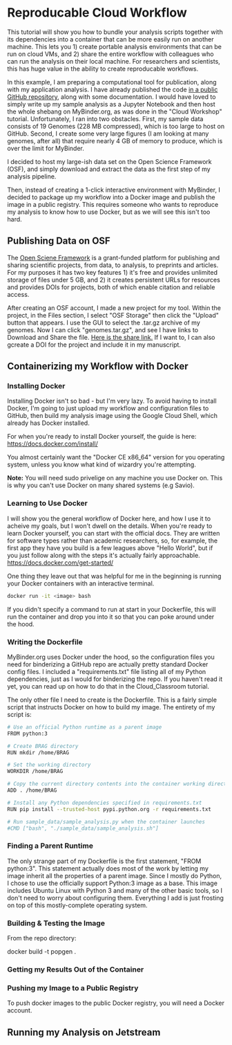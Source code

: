 # Reproducable Cloud Workflow

This tutorial will show you how to bundle your analysis scripts together with its dependencies into a container that can be more easily run on another machine. This lets you 1) create portable analysis environments that can be run on cloud VMs, and 2) share the entire workflow with colleagues who can run the analysis on their local machine. For researchers and scientists, this has huge value in the ability to create reproducable workflows.

In this example, I am preparing a computational tool for publication, along with my application analysis. I have already published the code [in a public GitHub repository](https://github.com/channsoden/BRAG), along with some documentation. I would have loved to simply write up my sample analysis as a Jupyter Notebook and then host the whole shebang on MyBinder.org, as was done in the "Cloud Workshop" tutorial. Unfortunately, I ran into two obstacles. First, my sample data consists of 19 Genomes (228 MB compressed), which is too large to host on GitHub. Second, I create some very large figures (I am looking at many genomes, after all) that require nearly 4 GB of memory to produce, which is over the limit for MyBinder.

I decided to host my large-ish data set on the Open Science Framework (OSF), and simply download and extract the data as the first step of my analysis pipeline.

Then, instead of creating a 1-click interactive environment with MyBinder, I decided to package up my workflow into a Docker image and publish the image in a public registry. This requires someone who wants to reproduce my analysis to know how to use Docker, but as we will see this isn't too hard.

## Publishing Data on OSF

The [Open Sciene Framework](https://osf.io) is a grant-funded platform for publishing and sharing scientific projects, from data, to analysis, to preprints and articles. For my purposes it has two key features 1) it's free and provides unlimited storage of files under 5 GB, and 2) it creates persistent URLs for resources and provides DOIs for projects, both of which enable citation and reliable access.

After creating an OSF account, I made a new project for my tool. Within the project, in the Files section, I select "OSF Storage" then click the "Upload" button that appears. I use the GUI to select the .tar.gz archive of my genomes. Now I can click "genomes.tar.gz", and see I have links to Download and Share the file. [Here is the share link.](https://mfr.osf.io/render?url=https://osf.io/vmkc8/?action=download%26mode=render) If I want to, I can also gcreate a DOI for the project and include it in my manuscript.

## Containerizing my Workflow with Docker

### Installing Docker

Installing Docker isn't so bad - but I'm very lazy. To avoid having to install Docker, I'm going to just upload my workflow and configuration files to GitHub, then build my analysis image using the Google Cloud Shell, which already has Docker installed.

For when you're ready to install Docker yourself, the guide is here:  
https://docs.docker.com/install/

You almost certainly want the "Docker CE x86_64" version for you operating system, unless you know what kind of wizardry you're attempting.

**Note:** You will need sudo privelige on any machine you use Docker on. This is why you can't use Docker on many shared systems (e.g Savio).

### Learning to Use Docker

I will show you the general workflow of Docker here, and how I use it to acheive my goals, but I won't dwell on the details. When you're ready to learn Docker yourself, you can start with the official docs. They are written for software types rather than academic researchers, so, for example, the first app they have you build is a few leagues above "Hello World", but if you just follow along with the steps it's actually fairly approachable.
https://docs.docker.com/get-started/

One thing they leave out that was helpful for me in the beginning is running your Docker containers with an interactive terminal.
```bash
docker run -it <image> bash
```
If you didn't specify a command to run at start in your Dockerfile, this will run the container and drop you into it so that you can poke around under the hood.

### Writing the Dockerfile

MyBinder.org uses Docker under the hood, so the configuration files you need for binderizing a GitHub repo are actually pretty standard Docker config files. I included a "requirements.txt" file listing all of my Python dependencies, just as I would for binderizing the repo. If you haven't read it yet, you can read up on how to do that in the Cloud_Classroom tutorial.

The only other file I need to create is the Dockerfile. This is a fairly simple script that instructs Docker on how to build my image. The entirety of my script is:

```bash
# Use an official Python runtime as a parent image
FROM python:3

# Create BRAG directory
RUN mkdir /home/BRAG

# Set the working directory
WORKDIR /home/BRAG

# Copy the current directory contents into the container working directory
ADD . /home/BRAG

# Install any Python dependencies specified in requirements.txt
RUN pip install --trusted-host pypi.python.org -r requirements.txt

# Run sample_data/sample_analysis.py when the container launches
#CMD ["bash", "./sample_data/sample_analysis.sh"]
```

### Finding a Parent Runtime

The only strange part of my Dockerfile is the first statement, "FROM python:3". This statement actually does most of the work by letting my image inherit all the properties of a parent image. Since I mostly do Python, I chose to use the officially support Python:3 image as a base. This image includes Ubuntu Linux with Python 3 and many of the other basic tools, so I don't need to worry about configuring them. Everything I add is just frosting on top of this mostly-complete operating system.



### Building & Testing the Image




From the repo directory:

docker build -t popgen .


### Getting my Results Out of the Container

### Pushing my Image to a Public Registry

To push docker images to the public Docker registry, you will need a Docker account.

## Running my Analysis on Jetstream

